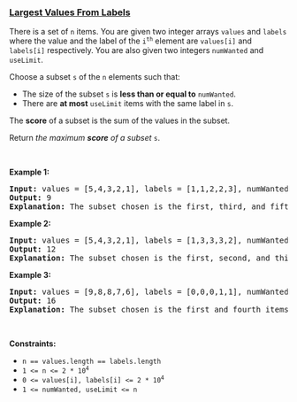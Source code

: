 ### [Largest Values From Labels](https://leetcode.com/problems/largest-values-from-labels)

<p>There is a set of <code>n</code> items. You are given two integer arrays <code>values</code> and <code>labels</code> where the value and the label of the <code>i<sup>th</sup></code> element are <code>values[i]</code> and <code>labels[i]</code> respectively. You are also given two integers <code>numWanted</code> and <code>useLimit</code>.</p>

<p>Choose a subset <code>s</code> of the <code>n</code> elements such that:</p>

<ul>
	<li>The size of the subset <code>s</code> is <strong>less than or equal to</strong> <code>numWanted</code>.</li>
	<li>There are <strong>at most</strong> <code>useLimit</code> items with the same label in <code>s</code>.</li>
</ul>

<p>The <strong>score</strong> of a subset is the sum of the values in the subset.</p>

<p>Return <em>the maximum <strong>score</strong> of a subset </em><code>s</code>.</p>

<p>&nbsp;</p>
<p><strong>Example 1:</strong></p>

<pre>
<strong>Input:</strong> values = [5,4,3,2,1], labels = [1,1,2,2,3], numWanted = 3, useLimit = 1
<strong>Output:</strong> 9
<strong>Explanation:</strong> The subset chosen is the first, third, and fifth items.
</pre>

<p><strong>Example 2:</strong></p>

<pre>
<strong>Input:</strong> values = [5,4,3,2,1], labels = [1,3,3,3,2], numWanted = 3, useLimit = 2
<strong>Output:</strong> 12
<strong>Explanation:</strong> The subset chosen is the first, second, and third items.
</pre>

<p><strong>Example 3:</strong></p>

<pre>
<strong>Input:</strong> values = [9,8,8,7,6], labels = [0,0,0,1,1], numWanted = 3, useLimit = 1
<strong>Output:</strong> 16
<strong>Explanation:</strong> The subset chosen is the first and fourth items.
</pre>

<p>&nbsp;</p>
<p><strong>Constraints:</strong></p>

<ul>
	<li><code>n == values.length == labels.length</code></li>
	<li><code>1 &lt;= n &lt;= 2 * 10<sup>4</sup></code></li>
	<li><code>0 &lt;= values[i], labels[i] &lt;= 2 * 10<sup>4</sup></code></li>
	<li><code>1 &lt;= numWanted, useLimit &lt;= n</code></li>
</ul>
